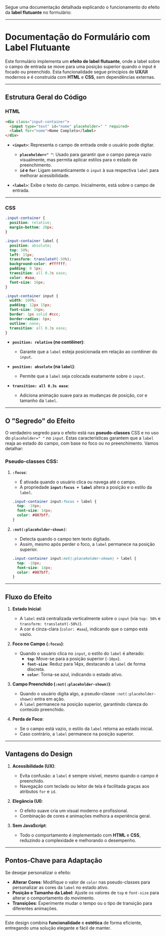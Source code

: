 Segue uma documentação detalhada explicando o funcionamento do efeito da **label flutuante** no formulário:

---

# Documentação do Formulário com Label Flutuante

Este formulário implementa um **efeito de label flutuante**, onde a label sobre o campo de entrada se move para uma posição superior quando o input é focado ou preenchido. Esta funcionalidade segue princípios de **UX/UI** modernos e é construída com **HTML** e **CSS**, sem dependências externas.

---

## Estrutura Geral do Código

### HTML
```html
<div class="input-container">
  <input type="text" id="nome" placeholder=" " required>
  <label for="nome">Nome Completo</label>
</div>
```

- **`<input>`**: Representa o campo de entrada onde o usuário pode digitar.
  - **`placeholder=" "`**: Usado para garantir que o campo pareça vazio visualmente, mas permita aplicar estilos para o estado de preenchimento.
  - **`id` e `for`**: Ligam semanticamente o `input` à sua respectiva `label` para melhorar acessibilidade.

- **`<label>`**: Exibe o texto do campo. Inicialmente, está sobre o campo de entrada.

---

### CSS
```css
.input-container {
  position: relative;
  margin-bottom: 20px;
}

.input-container label {
  position: absolute;
  top: 50%;
  left: 15px;
  transform: translateY(-50%);
  background-color: #ffffff;
  padding: 0 5px;
  transition: all 0.3s ease;
  color: #aaa;
  font-size: 16px;
}

.input-container input {
  width: 100%;
  padding: 12px 15px;
  font-size: 16px;
  border: 1px solid #ccc;
  border-radius: 6px;
  outline: none;
  transition: all 0.3s ease;
}
```

- **`position: relative` (no contêiner)**:
  - Garante que a `label` esteja posicionada em relação ao contêiner do `input`.

- **`position: absolute` (na `label`)**:
  - Permite que a `label` seja colocada exatamente sobre o `input`.

- **`transition: all 0.3s ease`**:
  - Adiciona animação suave para as mudanças de posição, cor e tamanho da `label`.

---

## O "Segredo" do Efeito

O verdadeiro segredo para o efeito está nas **pseudo-classes** CSS e no uso do `placeholder=" "` no `input`. Estas características garantem que a `label` reaja ao estado do campo, com base no foco ou no preenchimento. Vamos detalhar:

### Pseudo-classes CSS:
1. **`:focus`**:
   - É ativada quando o usuário clica ou navega até o campo.
   - A propriedade **`input:focus + label`** altera a posição e o estilo da `label`.

   ```css
   .input-container input:focus + label {
     top: -10px;
     font-size: 14px;
     color: #007bff;
   }
   ```

2. **`:not(:placeholder-shown)`**:
   - Detecta quando o campo tem texto digitado.
   - Assim, mesmo após perder o foco, a `label` permanece na posição superior.

   ```css
   .input-container input:not(:placeholder-shown) + label {
     top: -10px;
     font-size: 14px;
     color: #007bff;
   }
   ```

---

## Fluxo do Efeito

1. **Estado Inicial**:
   - A `label` está centralizada verticalmente sobre o `input` (via `top: 50%` e `transform: translateY(-50%)`).
   - A cor é cinza-clara (`color: #aaa`), indicando que o campo está vazio.

2. **Foco no Campo (`:focus`)**:
   - Quando o usuário clica no `input`, o estilo do `label` é alterado:
     - **`top`**: Move-se para a posição superior (`-10px`).
     - **`font-size`**: Reduz para 14px, destacando a `label` de forma discreta.
     - **`color`**: Torna-se azul, indicando o estado ativo.

3. **Campo Preenchido (`:not(:placeholder-shown)`)**:
   - Quando o usuário digita algo, a pseudo-classe `:not(:placeholder-shown)` entra em ação.
   - A `label` permanece na posição superior, garantindo clareza do conteúdo preenchido.

4. **Perda de Foco**:
   - Se o campo está vazio, o estilo da `label` retorna ao estado inicial.
   - Caso contrário, a `label` permanece na posição superior.

---

## Vantagens do Design

1. **Acessibilidade (UX)**:
   - Evita confusão: a `label` é sempre visível, mesmo quando o campo é preenchido.
   - Navegação com teclado ou leitor de tela é facilitada graças aos atributos `for` e `id`.

2. **Elegância (UI)**:
   - O efeito suave cria um visual moderno e profissional.
   - Combinação de cores e animações melhora a experiência geral.

3. **Sem JavaScript**:
   - Todo o comportamento é implementado com **HTML** e **CSS**, reduzindo a complexidade e melhorando o desempenho.

---

## Pontos-Chave para Adaptação

Se desejar personalizar o efeito:
- **Alterar Cores**: Modifique o valor de `color` nas pseudo-classes para personalizar as cores da `label` no estado ativo.
- **Posição e Tamanho da Label**: Ajuste os valores de `top` e `font-size` para alterar o comportamento do movimento.
- **Transições**: Experimente mudar o tempo ou o tipo de transição para diferentes animações.

---

Este design combina **funcionalidade** e **estética** de forma eficiente, entregando uma solução elegante e fácil de manter.